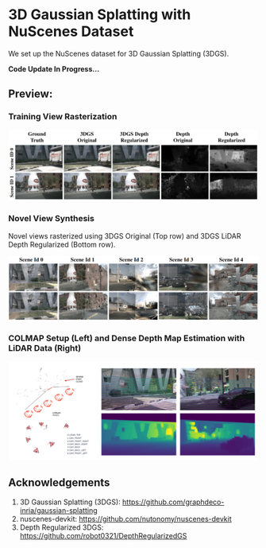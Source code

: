 # 3D Gaussian Splatting with NuScenes Dataset

We set up the NuScenes dataset for 3D Gaussian Splatting (3DGS). 

**Code Update In Progress...**

## Preview:

### Training View Rasterization
![alt text](media/training.png)

### Novel View Synthesis
Novel views rasterized using 3DGS Original (Top row) and 3DGS LiDAR Depth Regularized (Bottom row).

![Novel View Synthesis](media/novel_view.png)

### COLMAP Setup (Left) and Dense Depth Map Estimation with LiDAR Data (Right)
![alt text](media/method_highlights.png)


## Acknowledgements

1. 3D Gaussian Splatting (3DGS): https://github.com/graphdeco-inria/gaussian-splatting
2. nuscenes-devkit: https://github.com/nutonomy/nuscenes-devkit
3. Depth Regularized 3DGS: https://github.com/robot0321/DepthRegularizedGS
